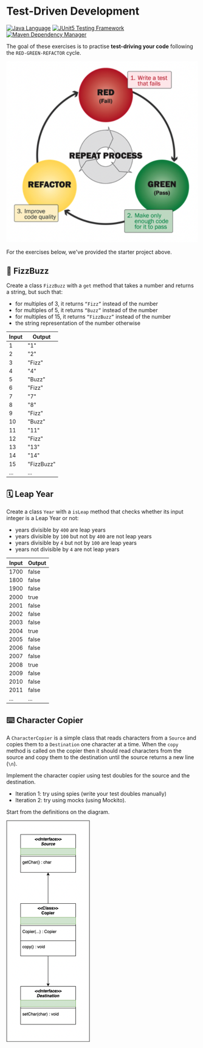 # Test-Driven Development

[![Java Language](https://img.shields.io/badge/PLATFORM-OpenJDK-3A75B0.svg?style=for-the-badge)][1]
[![JUnit5 Testing Framework](https://img.shields.io/badge/testing%20framework-JUnit5-26A162.svg?style=for-the-badge)][2]
[![Maven Dependency Manager](https://img.shields.io/badge/dependency%20manager-Maven-AA215A.svg?style=for-the-badge)][3]

The goal of these exercises is to practise **test-driving your code** following the `RED-GREEN-REFACTOR` cycle.

![TDD Phases](./resources/tdd-phases.png)

For the exercises below, we've provided the starter project above.

## :bee: FizzBuzz

Create a class `FizzBuzz` with a `get` method that takes a number and returns a string, but such that:
- for multiples of 3, it returns `“Fizz”` instead of the number
- for multiples of 5, it returns `“Buzz”` instead of the number
- for multiples of 15, it returns `“FizzBuzz”` instead of the number
- the string representation of the number otherwise

| Input | Output     |
|-------|------------|
| 1     | "1"        |
| 2     | "2"        |
| 3     | "Fizz"     |
| 4     | "4"        |
| 5     | "Buzz"     |
| 6     | "Fizz"     |
| 7     | "7"        |
| 8     | "8"        |
| 9     | "Fizz"     |
| 10    | "Buzz"     |
| 11    | "11"       |
| 12    | "Fizz"     |
| 13    | "13"       |
| 14    | "14"       |
| 15    | "FizzBuzz" |
| ...   | ...        |

## :spiral_calendar: Leap Year

Create a class `Year` with a `isLeap` method that checks whether its input integer is a Leap Year or not:
- years divisible by `400` are leap years
- years divisible by `100` but not by `400` are not leap years
- years divisible by `4` but not by `100` are leap years
- years not divisible by `4` are not leap years

| Input | Output |
|-------|--------|
| 1700  | false  |
| 1800  | false  |
| 1900  | false  |
| 2000  | true   |
| 2001  | false  |
| 2002  | false  |
| 2003  | false  |
| 2004  | true   |
| 2005  | false  |
| 2006  | false  |
| 2007  | false  |
| 2008  | true   |
| 2009  | false  |
| 2010  | false  |
| 2011  | false  |
| ...   | ...    |

## :keyboard: Character Copier

A `CharacterCopier` is a simple class that reads characters from a `Source` and copies them to a `Destination` one character at a time.
When the `copy` method is called on the copier then it should read characters from the source and copy them to the destination until the source returns a new line (`\n`).

Implement the character copier using test doubles for the source and the destination.
- Iteration 1: try using spies (write your test doubles manually)
- Iteration 2: try using mocks (using Mockito).

Start from the definitions on the diagram.

![Character Copier](./resources/test-doubles.png)


[1]: https://docs.oracle.com/javase/11/docs/api/index.html
[2]: https://junit.org/junit5/
[3]: https://maven.apache.org/